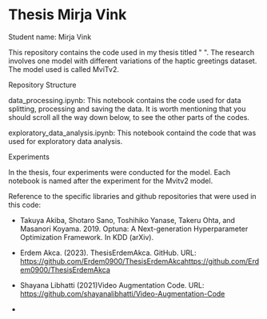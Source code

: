 # Thesis Mirja Vink

Student name: Mirja Vink

This repository contains the code used in my thesis titled " ". The research involves one model with different variations of the haptic greetings dataset. The model used is called MviTv2. 

Repository Structure

data_processing.ipynb: This notebook contains the code used for data splitting, processing and saving the data. It is worth mentioning that you should scroll all the way down below, to see the other parts of the codes.

exploratory_data_analysis.ipynb: This notebook containd the code that was used for exploratory data analysis.

Experiments

In the thesis, four experiments were conducted for the model. Each notebook is named after the experiment for the Mvitv2 model. 

Reference to the specific libraries and github repositories that were used in this code: 

-  Takuya Akiba, Shotaro Sano, Toshihiko Yanase, Takeru Ohta, and Masanori Koyama. 2019. Optuna: A Next-generation Hyperparameter Optimization Framework. In KDD (arXiv).

- Erdem Akca. (2023). ThesisErdemAkca. GitHub. URL: https://github.com/Erdem0900/ThesisErdemAkcahttps://github.com/Erdem0900/ThesisErdemAkca

- Shayana Libhatti (2021)Video Augmentation Code. URL: https://github.com/shayanalibhatti/Video-Augmentation-Code

- 

